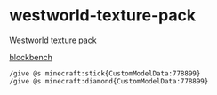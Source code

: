# westworld-texture-pack
Westworld texture pack

[blockbench](https://web.blockbench.net/)
```shell
/give @s minecraft:stick{CustomModelData:778899}
/give @s minecraft:diamond{CustomModelData:778899}
```

